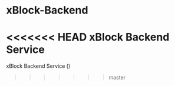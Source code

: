 # xBlock-Backend

<<<<<<< HEAD
xBlock Backend Service
=======
xBlock Backend Service ()
>>>>>>> master
